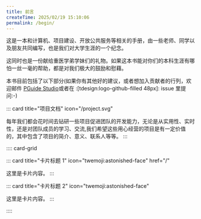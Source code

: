 ```yaml
---
title: 前言
createTime: 2025/02/19 15:10:06
permalink: /begin/
---
```


这是一本和计算机、项目建设、开放公共服务等相关的手册，由一些老师、同学以及朋友共同编写，也是我们对大学生涯的一个纪念。

这同时也是一份献给重医学弟学妹们的礼物。如果这本书能对你们的本科生涯有哪怕一丝一毫的帮助，都是对我们极大的鼓励和慰藉。

本书目前包括了以下部分(如果你有其他好的建议，或者想加入贡献者的行列，欢迎邮件 [PGuide Studio](mailto:losmosga@foxmail.com)或者在 :[tdesign:logo-github-filled 48px]: issue 里提问:-)

::: card title="项目文档" icon="/project.svg"

每年我们都会花时间去钻研一些项目促进团队的开发能力，无论是从实用性、实时性，还是对团队成员的学习、交流,我们希望这些用心经营的项目是有一定价值的，其中包含了项目的简介、意义、联系人等等。
:::


:::: card-grid

::: card title="卡片标题 1" icon="twemoji:astonished-face" href="/"

这里是卡片内容。
:::

::: card title="卡片标题 2" icon="twemoji:astonished-face"

这里是卡片内容。
:::

::::

